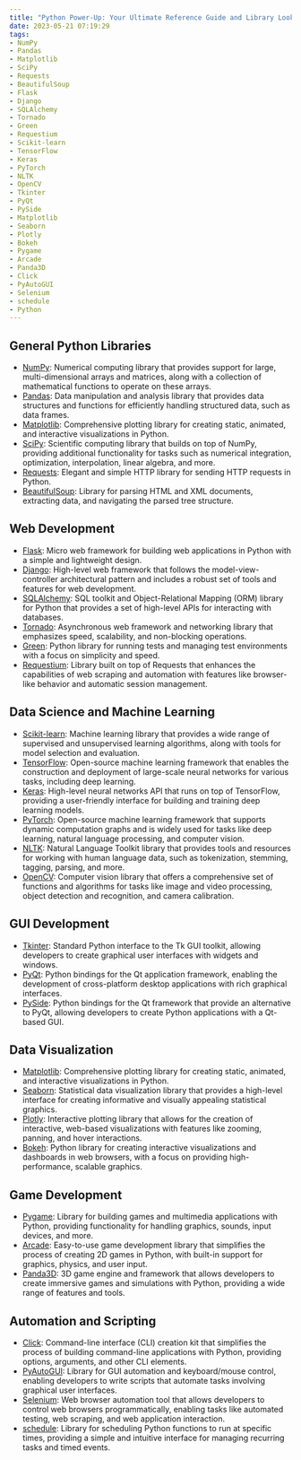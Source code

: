 ```yaml
---
title: "Python Power-Up: Your Ultimate Reference Guide and Library Lookup"
date: 2023-05-21 07:19:29
tags:
- NumPy
- Pandas
- Matplotlib
- SciPy
- Requests
- BeautifulSoup
- Flask
- Django
- SQLAlchemy
- Tornado
- Green
- Requestium
- Scikit-learn
- TensorFlow
- Keras
- PyTorch
- NLTK
- OpenCV
- Tkinter
- PyQt
- PySide
- Matplotlib
- Seaborn
- Plotly
- Bokeh
- Pygame
- Arcade
- Panda3D
- Click
- PyAutoGUI
- Selenium
- schedule
- Python
---
```


## General Python Libraries
- [NumPy](https://numpy.org/): Numerical computing library that provides support for large, multi-dimensional arrays and matrices, along with a collection of mathematical functions to operate on these arrays.
- [Pandas](https://pandas.pydata.org/): Data manipulation and analysis library that provides data structures and functions for efficiently handling structured data, such as data frames.
- [Matplotlib](https://matplotlib.org/): Comprehensive plotting library for creating static, animated, and interactive visualizations in Python.
- [SciPy](https://www.scipy.org/): Scientific computing library that builds on top of NumPy, providing additional functionality for tasks such as numerical integration, optimization, interpolation, linear algebra, and more.
- [Requests](https://docs.python-requests.org/en/latest/): Elegant and simple HTTP library for sending HTTP requests in Python.
- [BeautifulSoup](https://www.crummy.com/software/BeautifulSoup/bs4/doc/): Library for parsing HTML and XML documents, extracting data, and navigating the parsed tree structure.

## Web Development
- [Flask](https://flask.palletsprojects.com/): Micro web framework for building web applications in Python with a simple and lightweight design.
- [Django](https://www.djangoproject.com/): High-level web framework that follows the model-view-controller architectural pattern and includes a robust set of tools and features for web development.
- [SQLAlchemy](https://www.sqlalchemy.org/): SQL toolkit and Object-Relational Mapping (ORM) library for Python that provides a set of high-level APIs for interacting with databases.
- [Tornado](https://www.tornadoweb.org/): Asynchronous web framework and networking library that emphasizes speed, scalability, and non-blocking operations.
- [Green](https://github.com/CleanCut/green): Python library for running tests and managing test environments with a focus on simplicity and speed.
- [Requestium](https://github.com/tryolabs/requestium): Library built on top of Requests that enhances the capabilities of web scraping and automation with features like browser-like behavior and automatic session management.

## Data Science and Machine Learning
- [Scikit-learn](https://scikit-learn.org/): Machine learning library that provides a wide range of supervised and unsupervised learning algorithms, along with tools for model selection and evaluation.
- [TensorFlow](https://www.tensorflow.org/): Open-source machine learning framework that enables the construction and deployment of large-scale neural networks for various tasks, including deep learning.
- [Keras](https://keras.io/): High-level neural networks API that runs on top of TensorFlow, providing a user-friendly interface for building and training deep learning models.
- [PyTorch](https://pytorch.org/): Open-source machine learning framework that supports dynamic computation graphs and is widely used for tasks like deep learning, natural language processing, and computer vision.
- [NLTK](https://www.nltk.org/): Natural Language Toolkit library that provides tools and resources for working with human language data, such as tokenization, stemming, tagging, parsing, and more.
- [OpenCV](https://opencv.org/): Computer vision library that offers a comprehensive set of functions and algorithms for tasks like image and video processing, object detection and recognition, and camera calibration.

## GUI Development
- [Tkinter](https://docs.python.org/3/library/tkinter.html): Standard Python interface to the Tk GUI toolkit, allowing developers to create graphical user interfaces with widgets and windows.
- [PyQt](https://www.riverbankcomputing.com/software/pyqt/): Python bindings for the Qt application framework, enabling the development of cross-platform desktop applications with rich graphical interfaces.
- [PySide](https://wiki.qt.io/PySide): Python bindings for the Qt framework that provide an alternative to PyQt, allowing developers to create Python applications with a Qt-based GUI.

## Data Visualization
- [Matplotlib](https://matplotlib.org/): Comprehensive plotting library for creating static, animated, and interactive visualizations in Python.
- [Seaborn](https://seaborn.pydata.org/): Statistical data visualization library that provides a high-level interface for creating informative and visually appealing statistical graphics.
- [Plotly](https://plotly.com/): Interactive plotting library that allows for the creation of interactive, web-based visualizations with features like zooming, panning, and hover interactions.
- [Bokeh](https://bokeh.org/): Python library for creating interactive visualizations and dashboards in web browsers, with a focus on providing high-performance, scalable graphics.

## Game Development
- [Pygame](https://www.pygame.org/): Library for building games and multimedia applications with Python, providing functionality for handling graphics, sounds, input devices, and more.
- [Arcade](https://arcade.academy/): Easy-to-use game development library that simplifies the process of creating 2D games in Python, with built-in support for graphics, physics, and user input.
- [Panda3D](https://www.panda3d.org/): 3D game engine and framework that allows developers to create immersive games and simulations with Python, providing a wide range of features and tools.

## Automation and Scripting
- [Click](https://click.palletsprojects.com/): Command-line interface (CLI) creation kit that simplifies the process of building command-line applications with Python, providing options, arguments, and other CLI elements.
- [PyAutoGUI](https://pyautogui.readthedocs.io/): Library for GUI automation and keyboard/mouse control, enabling developers to write scripts that automate tasks involving graphical user interfaces.
- [Selenium](https://www.selenium.dev/): Web browser automation tool that allows developers to control web browsers programmatically, enabling tasks like automated testing, web scraping, and web application interaction.
- [schedule](https://schedule.readthedocs.io/): Library for scheduling Python functions to run at specific times, providing a simple and intuitive interface for managing recurring tasks and timed events.

